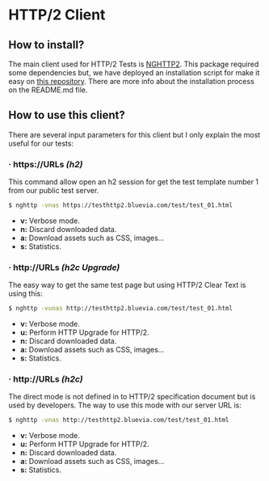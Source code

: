 # HTTP/2 Client

## How to install?

The main client used for HTTP/2 Tests is [NGHTTP2](http://nghttp2.org). This package required some dependencies but, we have deployed an installation script for make it easy on [this repository](https://github.com/jgm1986/HTTP2-Testing/tree/master/clients). There are more info about the installation process on the README.md file.

## How to use this client?

There are several input parameters for this client but I only explain the most useful for our tests:

### · https://URLs *(h2)*

This command allow open an h2 session for get the test template number 1 from our public test server.

```sh
$ nghttp -vnas https://testhttp2.bluevia.com/test/test_01.html
```

- **v:** Verbose mode.
- **n:** Discard downloaded data.
- **a:** Download assets such as CSS, images...
- **s:** Statistics.

### · http://URLs *(h2c Upgrade)*

The easy way to get the same test page but using HTTP/2 Clear Text is using this:

```sh
$ nghttp -vunas http://testhttp2.bluevia.com/test/test_01.html
```

- **v:** Verbose mode.
- **u:** Perform HTTP Upgrade for HTTP/2.
- **n:** Discard downloaded data.
- **a:** Download assets such as CSS, images...
- **s:** Statistics.

### · http://URLs *(h2c)*

The direct mode is not defined in to HTTP/2 specification document but is used by developers. The way to use this mode with our server URL is:

```sh
$ nghttp -vnas http://testhttp2.bluevia.com/test/test_01.html
```

- **v:** Verbose mode.
- **u:** Perform HTTP Upgrade for HTTP/2.
- **n:** Discard downloaded data.
- **a:** Download assets such as CSS, images...
- **s:** Statistics.